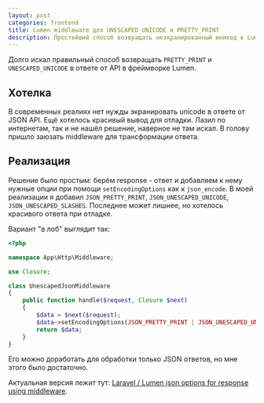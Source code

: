 ```yaml
---
layout: post
categories: frontend
title: Lumen middleware для UNESCAPED_UNICODE и PRETTY_PRINT
description: Простейший способ возвращать неэкранированный юникод в Lumen посредством middleware.
---
```


Долго искал правильный способ возвращать `PRETTY_PRINT` и `UNESCAPED_UNICODE` в ответе от API в фреймворке Lumen. 

## Хотелка

В современных реалиях нет нужды экранировать unicode в ответе от JSON API. Ещё хотелось красивый вывод для отладки.
Лазил по интернетам, так и не нашёл решение, наверное не там искал. В голову пришло заюзать middleware для трансформации ответа.

## Реализация

Решение было простым: берём response - ответ и добавляем к нему нужные опции при помощи `setEncodingOptions` как к `json_encode`.
В моей реализации я добавил `JSON_PRETTY_PRINT`, `JSON_UNESCAPED_UNICODE`, `JSON_UNESCAPED_SLASHES`. Последнее может лишнее, но хотелось красивого ответа при отладке.

Вариант "в лоб" выглядит так:

```php
<?php

namespace App\Http\Middleware;

use Closure;

class UnescapedJsonMiddleware
{
    public function handle($request, Closure $next)
    {
        $data = $next($request);
        $data->setEncodingOptions(JSON_PRETTY_PRINT | JSON_UNESCAPED_UNICODE | JSON_UNESCAPED_SLASHES);
        return $data;
    }
}
```

Его можно доработать для обработки только JSON ответов, но мне этого было достаточно.

Актуальная версия лежит тут: [Laravel / Lumen json options for response using middleware](https://gist.github.com/fagcinsk/f4df62f39b912f819a0e7205541f551e).
